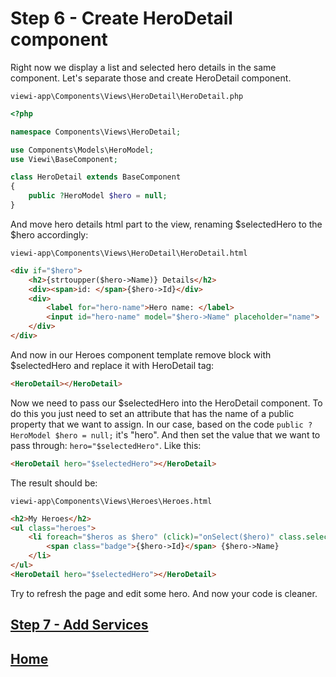 # Step 6 - Create HeroDetail component

Right now we display a list and selected hero details in the same component.
Let's separate those and create HeroDetail component.

`viewi-app\Components\Views\HeroDetail\HeroDetail.php`

```php
<?php

namespace Components\Views\HeroDetail;

use Components\Models\HeroModel;
use Viewi\BaseComponent;

class HeroDetail extends BaseComponent
{
    public ?HeroModel $hero = null;    
}
```

And move hero details html part to the view, renaming $selectedHero to the $hero accordingly:

`viewi-app\Components\Views\HeroDetail\HeroDetail.html`

```html
<div if="$hero">
    <h2>{strtoupper($hero->Name)} Details</h2>
    <div><span>id: </span>{$hero->Id}</div>
    <div>
        <label for="hero-name">Hero name: </label>
        <input id="hero-name" model="$hero->Name" placeholder="name">
    </div>
</div>
```

And now in our Heroes component template remove block with $selectedHero and replace it with HeroDetail tag:

```html
<HeroDetail></HeroDetail>
````

Now we need to pass our $selectedHero into the HeroDetail component. To do this you just need to set an attribute that has the name of a public property that we want to assign. In our case, based on the code `public ?HeroModel $hero = null;` it's "hero". And then set the value that we want to pass through: `hero="$selectedHero"`. Like this:

```html
<HeroDetail hero="$selectedHero"></HeroDetail>
```

The result should be:

`viewi-app\Components\Views\Heroes\Heroes.html`

```html
<h2>My Heroes</h2>
<ul class="heroes">
    <li foreach="$heros as $hero" (click)="onSelect($hero)" class.selected="$hero === $selectedHero">
        <span class="badge">{$hero->Id}</span> {$hero->Name}
    </li>
</ul>
<HeroDetail hero="$selectedHero"></HeroDetail>
```

Try to refresh the page and edit some hero. And now your code is cleaner.

## [Step 7 - Add Services](/step-7.md)

## [Home](/README.md#Steps)